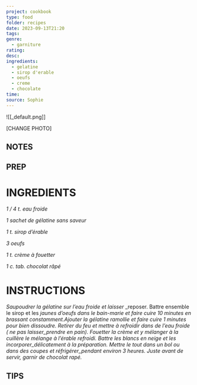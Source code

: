 ```yaml
---
project: cookbook
type: food
folder: recipes
date: 2023-09-13T21:20
tags: 
genre:
  - garniture
rating: 
desc: 
ingredients:
  - gelatine
  - sirop d'erable
  - oeufs
  - creme
  - chocolate
time: 
source: Sophie
---
```


![[_default.png]]

[CHANGE PHOTO]


## NOTES




## PREP


# INGREDIENTS

_1 / 4 t. eau froide_

_1 sachet de gélatine sans saveur_

_1 t. sirop d’érable_

_3 oeufs_

_1 t. crème à fouetter_

_1 c. tab. chocolat râpé_


# INSTRUCTIONS

_Saupoudrer la gélatine sur l’eau froide et laisser_
_reposer. Battre ensemble le sirop et les
_jaunes d’oeufs dans le bain-marie et faire cuire_
_10 minutes en brassant constamment.Ajouter_
_la gélatine ramollie et faire cuire 1 minutes_
_pour bien dissoudre. Retirer du feu et mettre_
_à refroidir dans de l’eau froide ( ne pas_
_laisser_prendre en pain). Fouetter la crème_
_et y mélanger à la cuillère le mélange à_
_l’érable refroidi. Battre les blancs en neige_
_et les incorporer_délicatement à la préparation._
_Mettre le tout dans un bol ou dans des coupes_
_et réfrigérer_pendant environ 3 heures. Juste_
_avant de servir, garnir de chocolat rapé._



## TIPS



